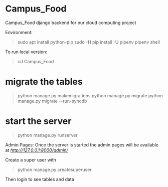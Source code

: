 # Campus_Food
Campus_Food django backend for our cloud computing project


Environment:
> sudo apt install python-pip
> sudo -H pip install -U pipenv
> pipenv shell


To run local version:
> cd Campus_Food

# migrate the tables
> python manage.py makemigrations
> python manage.py migrate
> python manage.py migrate --run-syncdb

# start the server
> python manage.py runserver

Admin Pages:
Once the server is started the admin pages will be available at *http://127.0.0.1:8000/admin/*

Create a super user with
> python manage.py createsuperuser

Then login to see tables and data
